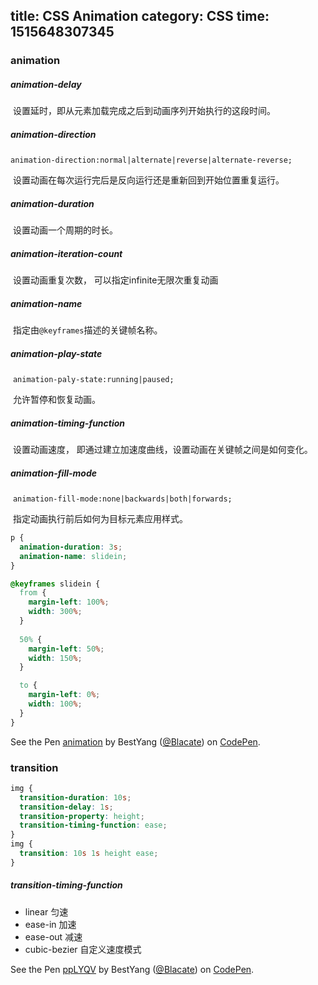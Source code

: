 title: CSS Animation
category: CSS
time: 1515648307345
---
### animation

##### animation-delay

​	设置延时，即从元素加载完成之后到动画序列开始执行的这段时间。

##### animation-direction

​	`animation-direction:normal|alternate|reverse|alternate-reverse;`

​	设置动画在每次运行完后是反向运行还是重新回到开始位置重复运行。

##### animation-duration

​	设置动画一个周期的时长。

##### animation-iteration-count

​	设置动画重复次数， 可以指定infinite无限次重复动画

##### animation-name

​	指定由`@keyframes`描述的关键帧名称。

##### animation-play-state

​	`animation-paly-state:running|paused;`

​	允许暂停和恢复动画。

##### animation-timing-function

​	设置动画速度， 即通过建立加速度曲线，设置动画在关键帧之间是如何变化。

##### animation-fill-mode

​	`animation-fill-mode:none|backwards|both|forwards;`

​	指定动画执行前后如何为目标元素应用样式。

```css
p {
  animation-duration: 3s;
  animation-name: slidein; 
}

@keyframes slidein {
  from {
    margin-left: 100%;
    width: 300%; 
  }
  
  50% {
    margin-left: 50%;
    width: 150%; 
  }

  to {
    margin-left: 0%;
    width: 100%;
  }
}
```

<p data-height="265" data-theme-id="0" data-slug-hash="ppLYLa" data-default-tab="css,result" data-user="Blacate" data-embed-version="2" data-pen-title="animation" class="codepen">See the Pen <a href="https://codepen.io/Blacate/pen/ppLYLa/">animation</a> by BestYang (<a href="https://codepen.io/Blacate">@Blacate</a>) on <a href="https://codepen.io">CodePen</a>.</p>
<script async src="https://production-assets.codepen.io/assets/embed/ei.js"></script>

### transition

```css
img {
  transition-duration: 10s;
  transition-delay: 1s;
  transition-property: height;
  transition-timing-function: ease;
}
img {
  transition: 10s 1s height ease;
}
```

##### transition-timing-function

+ linear 匀速
+ ease-in 加速
+ ease-out 减速
+ cubic-bezier 自定义速度模式


<p data-height="265" data-theme-id="0" data-slug-hash="ppLYQV" data-default-tab="css,result" data-user="Blacate" data-embed-version="2" data-pen-title="ppLYQV" class="codepen">See the Pen <a href="https://codepen.io/Blacate/pen/ppLYQV/">ppLYQV</a> by BestYang (<a href="https://codepen.io/Blacate">@Blacate</a>) on <a href="https://codepen.io">CodePen</a>.</p>
<script async src="https://production-assets.codepen.io/assets/embed/ei.js"></script>